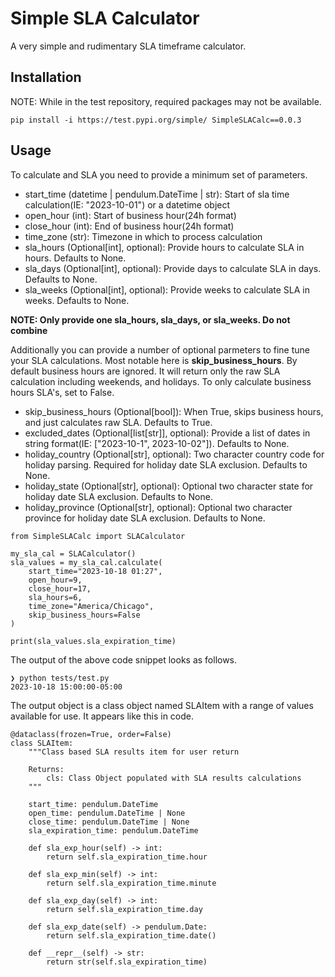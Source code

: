 # Simple SLA Calculator
A very simple and rudimentary SLA timeframe calculator. 

## Installation
NOTE: While in the test repository, required packages may not be available. 
```
pip install -i https://test.pypi.org/simple/ SimpleSLACalc==0.0.3
```
## Usage
To calculate and SLA you need to provide a minimum set of parameters. 
- start_time (datetime | pendulum.DateTime | str): Start of sla time calculation(IE: "2023-10-01") or a datetime object
- open_hour (int): Start of business hour(24h format)
- close_hour (int): End of business hour(24h format)
- time_zone (str): Timezone in which to process calculation
- sla_hours (Optional[int], optional): Provide hours to calculate SLA in hours. Defaults to None.
- sla_days (Optional[int], optional): Provide days to calculate SLA in days. Defaults to None.
- sla_weeks (Optional[int], optional): Provide weeks to calculate SLA in weeks. Defaults to None.

**NOTE: Only provide one sla_hours, sla_days, or sla_weeks. Do not combine**

Additionally you can provide a number of optional parmeters to fine tune your SLA calculations. 
Most notable here is **skip_business_hours**. By default business hours are ignored. It will return only the raw SLA calculation including weekends, and holidays. To only calculate business hours SLA's, set to False.
- skip_business_hours (Optional[bool]): When True, skips business hours, and just calculates raw SLA. Defaults to True.
- excluded_dates (Optional[list[str]], optional): Provide a list of dates in string format(IE: ["2023-10-1", 2023-10-02"]). Defaults to None.
- holiday_country (Optional[str], optional): Two character country code for holiday parsing. Required for holiday date SLA exclusion. Defaults to None.
- holiday_state (Optional[str], optional): Optional two character state for holiday date SLA exclusion. Defaults to None.
- holiday_province (Optional[str], optional): Optional two character province for holiday date SLA exclusion. Defaults to None.
```
from SimpleSLACalc import SLACalculator

my_sla_cal = SLACalculator()
sla_values = my_sla_cal.calculate(
    start_time="2023-10-18 01:27",
    open_hour=9,
    close_hour=17,
    sla_hours=6,
    time_zone="America/Chicago",
    skip_business_hours=False
)

print(sla_values.sla_expiration_time)
```
The output of the above code snippet looks as follows.
```
❯ python tests/test.py
2023-10-18 15:00:00-05:00
```
The output object is a class object named SLAItem with a range of values available for use. It appears like this in code.
```
@dataclass(frozen=True, order=False)
class SLAItem:
    """Class based SLA results item for user return

    Returns:
        cls: Class Object populated with SLA results calculations
    """

    start_time: pendulum.DateTime
    open_time: pendulum.DateTime | None
    close_time: pendulum.DateTime | None
    sla_expiration_time: pendulum.DateTime

    def sla_exp_hour(self) -> int:
        return self.sla_expiration_time.hour

    def sla_exp_min(self) -> int:
        return self.sla_expiration_time.minute

    def sla_exp_day(self) -> int:
        return self.sla_expiration_time.day

    def sla_exp_date(self) -> pendulum.Date:
        return self.sla_expiration_time.date()

    def __repr__(self) -> str:
        return str(self.sla_expiration_time)
```